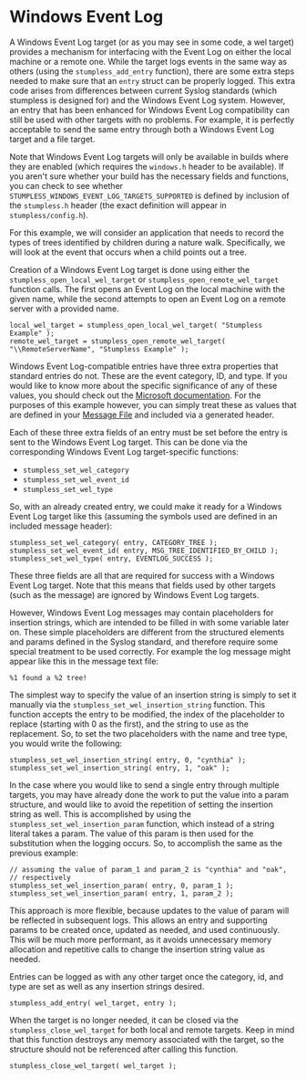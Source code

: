 # Windows Event Log

A Windows Event Log target (or as you may see in some code, a wel target)
provides a mechanism for interfacing with the Event Log on either the local
machine or a remote one. While the target logs events in the same way as others
(using the `stumpless_add_entry` function), there are some extra steps needed to
make sure that an `entry` struct can be properly logged. This extra code arises
from differences between current Syslog standards (which stumpless is designed
for) and the Windows Event Log system. However, an entry that has been enhanced
for Windows Event Log compatibility can still be used with other targets with no
problems. For example, it is perfectly acceptable to send the same entry through
both a Windows Event Log target and a file target.

Note that Windows Event Log targets will only be available in builds where they
are enabled (which requires the `windows.h` header to be available). If you
aren't sure whether your build has the necessary fields and functions, you can
check to see whether `STUMPLESS_WINDOWS_EVENT_LOG_TARGETS_SUPPORTED` is defined
by inclusion of the `stumpless.h` header (the exact definition will appear in
`stumpless/config.h`).

For this example, we will consider an application that needs to record the types
of trees identified by children during a nature walk. Specifically, we will look
at the event that occurs when a child points out a tree. 

Creation of a Windows Event Log target is done using either the
`stumpless_open_local_wel_target` or `stumpless_open_remote_wel_target` function
calls. The first opens an Event Log on the local machine with the given name,
while the second attempts to open an Event Log on a remote server with a
provided name.

    local_wel_target = stumpless_open_local_wel_target( "Stumpless Example" );
    remote_wel_target = stumpless_open_remote_wel_target( "\\RemoteServerName", "Stumpless Example" );

Windows Event Log-compatible entries have three extra properties that standard
entries do not. These are the event category, ID, and type. If you would like to
know more about the specific significance of any of these values, you should
check out the [Microsoft documentation](https://docs.microsoft.com/en-us/windows/desktop/eventlog/event-logging-elements).
For the purposes of this example however, you can simply treat these as values
that are defined in your [Message File](https://docs.microsoft.com/en-us/windows/desktop/eventlog/message-files)
and included via a generated header.

Each of these three extra fields of an entry must be set before the entry is
sent to the Windows Event Log target. This can be done via the corresponding
Windows Event Log target-specific functions:

 * `stumpless_set_wel_category`
 * `stumpless_set_wel_event_id`
 * `stumpless_set_wel_type`

So, with an already created entry, we could make it ready for a Windows Event
Log target like this (assuming the symbols used are defined in an included
message header):

    stumpless_set_wel_category( entry, CATEGORY_TREE );
    stumpless_set_wel_event_id( entry, MSG_TREE_IDENTIFIED_BY_CHILD );
    stumpless_set_wel_type( entry, EVENTLOG_SUCCESS );

These three fields are all that are required for success with a Windows Event
Log target. Note that this means that fields used by other targets (such as the
message) are ignored by Windows Event Log targets.

However, Windows Event Log messages may contain placeholders for insertion
strings, which are intended to be filled in with some variable later on. These
simple placeholders are different from the structured elements and params
defined in the Syslog standard, and therefore require some special treatment to
be used correctly. For example the log message might appear like this in the
message text file:

    %1 found a %2 tree!

The simplest way to specify the value of an insertion string is simply to set it
manually via the `stumpless_set_wel_insertion_string` function. This function
accepts the entry to be modified, the index of the placeholder to replace
(starting with 0 as the first), and the string to use as the replacement. So, to
set the two placeholders with the name and tree type, you would write the
following:

    stumpless_set_wel_insertion_string( entry, 0, "cynthia" );
    stumpless_set_wel_insertion_string( entry, 1, "oak" );

In the case where you would like to send a single entry through multiple
targets, you may have already done the work to put the value into a param
structure, and would like to avoid the repetition of setting the insertion
string as well. This is accomplished by using the
`stumpless_set_wel_insertion_param` function, which instead of a string literal
takes a param. The value of this param is then used for the substitution when
the logging occurs. So, to accomplish the same as the previous example:

    // assuming the value of param_1 and param_2 is "cynthia" and "oak",
    // respectively
    stumpless_set_wel_insertion_param( entry, 0, param_1 );
    stumpless_set_wel_insertion_param( entry, 1, param_2 );

This approach is more flexible, because updates to the value of param will be
reflected in subsequent logs. This allows an entry and supporting params to be
created once, updated as needed, and used continuously. This will be much more
performant, as it avoids unnecessary memory allocation and repetitive calls to
change the insertion string value as needed.

Entries can be logged as with any other target once the category, id, and type
are set as well as any insertion strings desired.

    stumpless_add_entry( wel_target, entry );

When the target is no longer needed, it can be closed via the
`stumpless_close_wel_target` for both local and remote targets. Keep in mind
that this function destroys any memory associated with the target, so the
structure should not be referenced after calling this function.

    stumpless_close_wel_target( wel_target );
